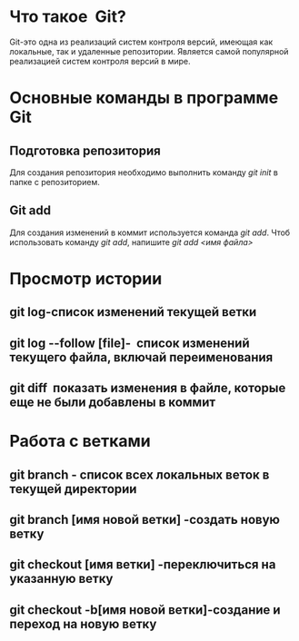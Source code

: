 # Что такое  Git?

Git-это одна из реализаций систем контроля версий, имеющая  как локальные, так и  удаленные репозитории.  Является самой  популярной  реализацией  систем контроля версий в мире.

# Основные команды в программе Git

## Подготовка репозитория

Для создания репозитория  необходимо выполнить команду *git init* в папке с репозиторием.

## Git add

Для создания изменений в коммит используется команда  *git add*. Чтоб использовать команду *git add*, напишите *git add <имя файла>*

# Просмотр истории

## git log-список изменений текущей ветки

## git log --follow [file]-  список изменений текущего файла, включай переименования
## git diff  показать изменения в файле, которые еще не были добавлены в коммит

# Работа с ветками

## git branch - список всех локальных веток в текущей директории

## git branch [имя новой ветки] -создать новую ветку

## git checkout [имя ветки] -переключиться на указанную ветку

## git checkout -b[имя новой ветки]-создание и переход на новую ветку